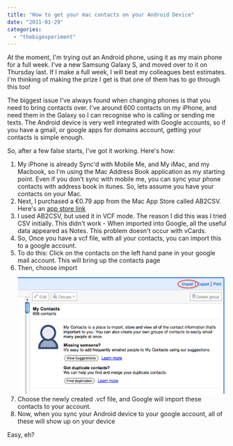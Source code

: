 ```yaml
---
title: "How to get your mac contacts on your Android Device"
date: "2011-01-29"
categories: 
  - "thebigexperiment"
---
```


At the moment, I'm trying out an Android phone, using it as my main phone for a full week. I've a new Samsung Galaxy S, and moved over to it on Thursday last. If I make a full week, I will beat my colleagues best estimates. I'm thinking of making the prize I get is that one of them has to go through this too!

The biggest issue I've always found when changing phones is that you need to bring contacts over. I've around 600 contacts on my iPhone, and need them in the Galaxy so I can recognise who is calling or sending me texts. The Android device is very well integrated with Google accounts, so if you have a gmail, or google apps for domains account, getting your contacts is simple enough.

So, after a few false starts, I've got it working. Here's how:

1. My iPhone is already Sync'd with Mobile Me, and My iMac, and my Macbook, so I'm using the Mac Address Book application as my starting point. Even if you don't sync with mobile me, you can sync your phone contacts with address book in itunes. So, lets assume you have your contacts on your Mac.
2. Next, I purchased a €0.79 app from the Mac App Store called AB2CSV. Here's an [app store link](http://itunes.apple.com/ie/app/ab2csv/id402453326?mt=12)
3. I used AB2CSV, but used it in VCF mode. The reason I did this was I tried CSV initially. This didn't work - When imported into Google, all the useful data appeared as Notes. This problem doesn't occur with vCards.
4. So, Once you have a vcf file, with all your contacts, you can import this to a google account.
5. To do this: Click on the contacts on the left hand pane in your google mail account. This will bring up the contacts page
6. Then, choose import ![import](images/import.png "import")
7. Choose the newly created .vcf file, and Google will import these contacts to your account.
8. Now, when you sync your Android device to your google account, all of these will show up on your device

Easy, eh?

